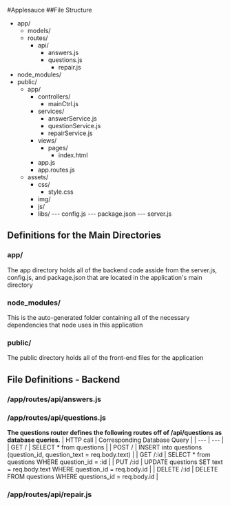 #Applesauce
##File Structure
* app/
  - models/
  - routes/
    * api/
      - answers.js
      - questions.js
         * repair.js
* node_modules/
* public/
  - app/
    * controllers/
      - mainCtrl.js
    * services/
      - answerService.js
      - questionService.js
      - repairService.js
    * views/
      - pages/
        * index.html
    * app.js
    * app.routes.js
  - assets/
    * css/
      - style.css
    * img/
    * js/
    * libs/
--- config.js
--- package.json
--- server.js

## Definitions for the Main Directories

### app/
The app directory holds all of the backend code asside from the server.js, config.js, and package.json that are located in the application's main directory

### node_modules/
This is the auto-generated folder containing all of the necessary dependencies that node uses in this application

### public/
The public directory holds all of the front-end files for the application

## File Definitions - Backend

### /app/routes/api/answers.js

### /app/routes/api/questions.js
**The questions router defines the following routes off of /api/questions as database queries.**
| HTTP call | Corresponding Database Query |
| --- | --- |
| GET / | SELECT * from questions |
| POST / | INSERT into questions (question_id, question_text = req.body.text) |
| GET /:id | SELECT * from questions WHERE question_id = :id |
| PUT /:id | UPDATE questions SET text = req.body.text WHERE question_id = req.body.id |
| DELETE /:id | DELETE FROM questions WHERE questions_id = req.body.id |


### /app/routes/api/repair.js
